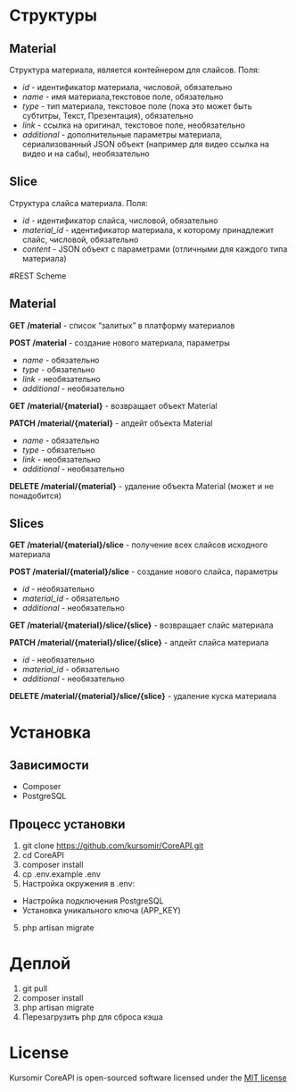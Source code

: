 # Структуры
## Material

Структура материала, является контейнером для слайсов. Поля:

* _id_ - идентификатор материала, числовой, обязательно
* _name_ - имя материала,текстовое поле, обязательно
* _type_ - тип материала, текстовое поле (пока это может быть субтитры, Текст, Презентация), обязательно
* _link_ - ссылка на оригинал, текстовое поле, необязательно
* _additional_ - дополнительные параметры материала, сериализованный JSON объект (например для видео ссылка на видео и на сабы), необязательно

## Slice

Структура слайса материала. Поля:

* _id_ - идентификатор слайса, числовой, обязательно
* _material_id_ - идентификатор материала, к которому принадлежит слайс, числовой, обязательно
* _content_ - JSON объект с параметрами (отличными для каждого типа материала)

#REST Scheme
## Material

__GET /material__ - список “залитых” в платформу материалов

__POST /material__ - создание нового материала, параметры

* _name_ - обязательно
* _type_ - обязательно
* _link_ - необязательно
* _additional_ - необязательно

__GET /material/{material}__ - возвращает объект Material

__PATCH /material/{material}__ - апдейт объекта Material

* _name_ - обязательно
* _type_ - обязательно
* _link_ - необязательно
* _additional_ - необязательно

__DELETE /material/{material}__ - удаление объекта Material (может и не понадобится)

## Slices

__GET /material/{material}/slice__ - получение всех слайсов исходного материала

__POST /material/{material}/slice__ - создание нового слайса, параметры

* _id_ - необязательно
* _material_id_ - обязательно
* _additional_ - необязательно

__GET /material/{material}/slice/{slice}__ - возвращает слайс материала

__PATCH /material/{material}/slice/{slice}__ - апдейт слайса материала

* _id_ - необязательно
* _material_id_ - обязательно
* _additional_ - необязательно

__DELETE /material/{material}/slice/{slice}__ - удаление куска материала 

# Установка

## Зависимости

* Composer
* PostgreSQL

## Процесс установки

1. git clone https://github.com/kursomir/CoreAPI.git
2. cd CoreAPI
2. composer install
3. cp .env.example .env
4. Настройка окружения в .env:
  * Настройка подключения PostgreSQL
  * Установка уникального ключа (APP_KEY)
5. php artisan migrate

# Деплой

1. git pull
2. composer install
3. php artisan migrate
4. Перезагрузить php для сброса кэша

# License

Kursomir CoreAPI is open-sourced software licensed under the [MIT license](http://opensource.org/licenses/MIT)
